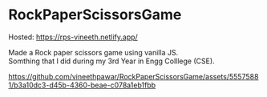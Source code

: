 # RockPaperScissorsGame

Hosted: https://rps-vineeth.netlify.app/

Made a Rock paper scissors game using vanilla JS. <br>
Somthing that I did during my 3rd Year in Engg Colllege (CSE). 

https://github.com/vineethpawar/RockPaperScissorsGame/assets/55575881/b3a10dc3-d45b-4360-beae-c078a1eb1fbb

